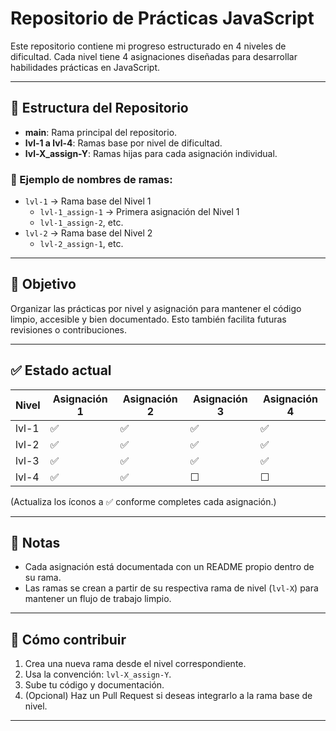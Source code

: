 # Repositorio de Prácticas JavaScript

Este repositorio contiene mi progreso estructurado en 4 niveles de dificultad. Cada nivel tiene 4 asignaciones diseñadas para desarrollar habilidades prácticas en JavaScript.

---

## 🌟 Estructura del Repositorio

- **main**: Rama principal del repositorio.
- **lvl-1 a lvl-4**: Ramas base por nivel de dificultad.
- **lvl-X_assign-Y**: Ramas hijas para cada asignación individual.

### 📁 Ejemplo de nombres de ramas:
- `lvl-1` → Rama base del Nivel 1
  - `lvl-1_assign-1` → Primera asignación del Nivel 1
  - `lvl-1_assign-2`, etc.
- `lvl-2` → Rama base del Nivel 2
  - `lvl-2_assign-1`, etc.

---

## 🧠 Objetivo

Organizar las prácticas por nivel y asignación para mantener el código limpio, accesible y bien documentado. Esto también facilita futuras revisiones o contribuciones.

---

## ✅ Estado actual

| Nivel | Asignación 1 | Asignación 2 | Asignación 3 | Asignación 4 |
|-------|--------------|--------------|--------------|--------------|
| lvl-1 | ✅           | ✅           | ✅           | ✅           |
| lvl-2 | ✅           | ✅           | ✅           | ✅           |
| lvl-3 | ✅           | ✅           | ✅           | ✅           |
| lvl-4 | ✅           | ✅           |  ☐           |  ☐           |

(Actualiza los íconos a ✅ conforme completes cada asignación.)

---

## 📌 Notas

- Cada asignación está documentada con un README propio dentro de su rama.
- Las ramas se crean a partir de su respectiva rama de nivel (`lvl-X`) para mantener un flujo de trabajo limpio.

---

## 🚀 Cómo contribuir

1. Crea una nueva rama desde el nivel correspondiente.
2. Usa la convención: `lvl-X_assign-Y`.
3. Sube tu código y documentación.
4. (Opcional) Haz un Pull Request si deseas integrarlo a la rama base de nivel.

---

